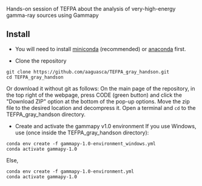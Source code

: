 Hands-on session of TEFPA about the analysis of very-high-energy gamma-ray sources using Gammapy

## Install

- You will need to install [miniconda](https://docs.conda.io/en/latest/miniconda.html) (recommended) or [anaconda](https://www.anaconda.com/distribution/#download-section) first. 

- Clone the repository
```
git clone https://github.com/aaguasca/TEFPA_gray_handson.git
cd TEFPA_gray_handson
```
Or download it without git as follows: On the main page of the repository, in the top right of the webpage, press CODE (green button) and click the "Download ZIP" option at the bottom of the pop-up options. Move the zip file to the desired location and decompress it. Open a terminal and `cd` to the TEFPA_gray_handson directory. 

- Create and activate the gammapy v1.0 environment
If you use Windows, use (once inside the TEFPA_gray_handson directory):
```
conda env create -f gammapy-1.0-environment_windows.yml
conda activate gammapy-1.0
```
Else,
```
conda env create -f gammapy-1.0-environment.yml
conda activate gammapy-1.0
```
